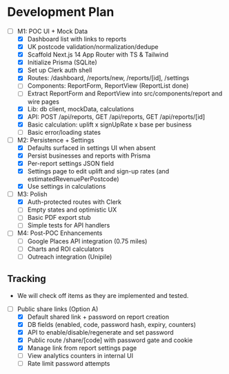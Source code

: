 # Development Plan

- [ ] M1: POC UI + Mock Data
  - [x] Dashboard list with links to reports
  - [x] UK postcode validation/normalization/dedupe
  - [x] Scaffold Next.js 14 App Router with TS & Tailwind
  - [x] Initialize Prisma (SQLite)
  - [x] Set up Clerk auth shell
  - [x] Routes: /dashboard, /reports/new, /reports/[id], /settings
  - [ ] Components: ReportForm, ReportView (ReportList done)
  - [ ] Extract ReportForm and ReportView into src/components/report and wire pages
  - [x] Lib: db client, mockData, calculations
  - [x] API: POST /api/reports, GET /api/reports, GET /api/reports/[id]
  - [x] Basic calculation: uplift x signUpRate x base per business
  - [ ] Basic error/loading states
- [ ] M2: Persistence + Settings
  - [x] Defaults surfaced in settings UI when absent
  - [x] Persist businesses and reports with Prisma
  - [x] Per-report settings JSON field
  - [x] Settings page to edit uplift and sign-up rates (and estimatedRevenuePerPostcode)
  - [x] Use settings in calculations
- [ ] M3: Polish
  - [x] Auth-protected routes with Clerk
  - [ ] Empty states and optimistic UX
  - [ ] Basic PDF export stub
  - [ ] Simple tests for API handlers
- [ ] M4: Post-POC Enhancements
  - [ ] Google Places API integration (0.75 miles)
  - [ ] Charts and ROI calculators
  - [ ] Outreach integration (Unipile)

## Tracking
- We will check off items as they are implemented and tested.


- [ ] Public share links (Option A)
  - [x] Default shared link + password on report creation
  - [x] DB fields (enabled, code, password hash, expiry, counters)
  - [x] API to enable/disable/regenerate and set password
  - [x] Public route /share/[code] with password gate and cookie
  - [x] Manage link from report settings page
  - [ ] View analytics counters in internal UI
  - [ ] Rate limit password attempts
